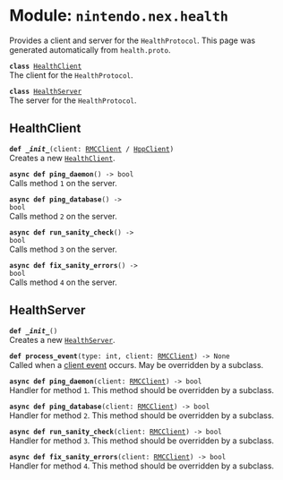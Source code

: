 
# Module: <code>nintendo.nex.health</code>

Provides a client and server for the `HealthProtocol`. This page was generated automatically from `health.proto`.

<code>**class** [HealthClient](#healthclient)</code><br>
<span class="docs">The client for the `HealthProtocol`.</span>

<code>**class** [HealthServer](#healthserver)</code><br>
<span class="docs">The server for the `HealthProtocol`.</span>

## HealthClient
<code>**def _\_init__**(client: [RMCClient](../rmc#rmcclient) / [HppClient](../hpp#hppclient))</code><br>
<span class="docs">Creates a new [`HealthClient`](#healthclient).</span>

<code>**async def ping_daemon**() -> bool</code><br>
<span class="docs">Calls method `1` on the server.</span>

<code>**async def ping_database**() -> bool</code><br>
<span class="docs">Calls method `2` on the server.</span>

<code>**async def run_sanity_check**() -> bool</code><br>
<span class="docs">Calls method `3` on the server.</span>

<code>**async def fix_sanity_errors**() -> bool</code><br>
<span class="docs">Calls method `4` on the server.</span>

## HealthServer
<code>**def _\_init__**()</code><br>
<span class="docs">Creates a new [`HealthServer`](#healthserver).</span>

<code>**def process_event**(type: int, client: [RMCClient](../rmc#rmcclient)) -> None</code><br>
<span class="docs">Called when a [client event](../rmc#rmcevent) occurs. May be overridden by a subclass.</span>

<code>**async def ping_daemon**(client: [RMCClient](../rmc#rmcclient)) -> bool</code><br>
<span class="docs">Handler for method `1`. This method should be overridden by a subclass.</span>

<code>**async def ping_database**(client: [RMCClient](../rmc#rmcclient)) -> bool</code><br>
<span class="docs">Handler for method `2`. This method should be overridden by a subclass.</span>

<code>**async def run_sanity_check**(client: [RMCClient](../rmc#rmcclient)) -> bool</code><br>
<span class="docs">Handler for method `3`. This method should be overridden by a subclass.</span>

<code>**async def fix_sanity_errors**(client: [RMCClient](../rmc#rmcclient)) -> bool</code><br>
<span class="docs">Handler for method `4`. This method should be overridden by a subclass.</span>

